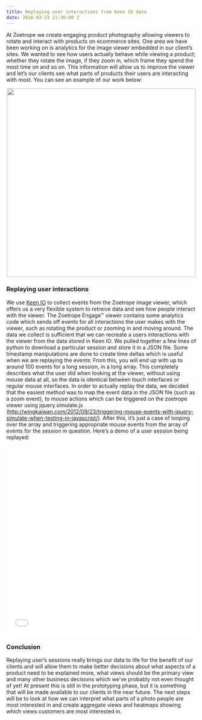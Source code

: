 ```yaml
---
title: Replaying user interactions from Keen IO data
date: 2016-03-23 21:36:00 Z
---
```


At Zoetrope we create engaging product photography allowing viewers to rotate and interact with products on ecommerce sites. One area we have been working on is analytics for the image viewer embedded in our client’s sites. We wanted to see how users actually behave while viewing a product; whether they rotate the image, if they zoom in, which frame they spend the most time on and so on. This information will allow us to improve the viewer and let’s our clients see what parts of products their users are interacting with most. You can see an example of our work below:

<p style="text-align:center;"><img src="https://s3-eu-west-1.amazonaws.com/zoetrope-alpha/533594a6c24f2852b9868782/500/0.jpg" class="zoe-engage-image" data-zoe-site="51b909a4-f5d7-4627-9cad-cfeb69efc83a" data-zoe-image="533594a6c24f2852b9868782" width="500" height="500"><script>!function(e,t,s,r,n){var c=e.querySelector;if("undefined"!=typeof c){var o,a=e.getElementsByTagName(t)[0],i=e.querySelector(".zoe-engage-image").getAttribute("data-zoe-site");e.getElementById(r)||(o=e.createElement(t),o.id=r,o.src=n+"/v1/js/zoe-widget.js?s="+i,a.parentNode.insertBefore(o,a),css=e.createElement(s),css.rel="stylesheet",css.href=n+"/v1/css/style.css?s="+i,a.parentNode.insertBefore(css,a))}}(document,"script","link","zoetrope-wjs","https://s3-eu-west-1.amazonaws.com/zoetrope-alpha");</script></p>

### Replaying user interactions

We use [Keen IO](http://keen.io) to collect events from the Zoetrope image viewer, which offers us a very flexible system to retreive data and see how people interact with the viewer. The Zoetrope Engage™ viewer contains some analytics code which sends off events for all interactions the user makes with the viewer, such as rotating the product or zooming in and moving around. The data we collect is sufficient that we can recreate a users interactions with the viewer from the data stored in Keen IO. We pulled together a few lines of python to download a particular session and store it in a JSON file. Some timestamp manipulations are done to create time deltas which is useful when we are replaying the events: From this, you will end up with up to around 100 events for a long session, in a long array. This completely describes what the user did when looking at the viewer, without using mouse data at all, so the data is identical between touch interfaces or regular mouse interfaces. In order to actually replay the data, we decided that the easiest method was to map the event data in the JSON file (such as a zoom event), to mouse actions which can be triggered on the zoetrope viewer using jquery.simulate.js (http://wingkaiwan.com/2012/09/23/triggering-mouse-events-with-jquery-simulate-when-testing-in-javascript/). After this, it’s just a case of looping over the array and triggering appropriate mouse events from the array of events for the session in question. Here’s a demo of a user session being replayed:

<iframe src="//player.vimeo.com/video/93072903" width="500" height="500" frameborder="0" webkitallowfullscreen="" mozallowfullscreen="" allowfullscreen=""></iframe>

### Conclusion

Replaying user’s sessions really brings our data to life for the benefit of our clients and will allow them to make better decisions about what aspects of a product need to be explained more, what views should be the primary view and many other business decisions which we’ve probably not even thought of yet! At present this is still in the prototyping phase, but it is something that will be made available to our clients in the near future. The next steps will be to look at how we can interpret what parts of a photo people are most interested in and create aggregate views and heatmaps showing which views customers are most interested in.
